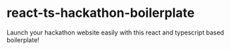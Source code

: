 # react-ts-hackathon-boilerplate
Launch your hackathon website easily with this react and typescript based boilerplate! 
